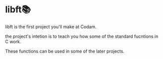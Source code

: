 # libft:books:
libft is the first project you'll make at Codam.



the project's intetion is to teach you how some of the standard fucntions in C work.

These functions can be used in some of the later projects.
